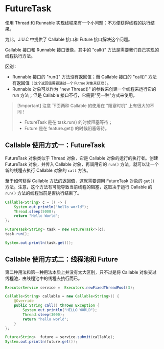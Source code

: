 # FutureTask

使用 Thread 和 Runnable 实现线程来有一个小问题：不方便获得线程的执行结果。

为此，J.U.C 中提供了 Callable 接口和 Future 接口解决这个问题。

Callable 接口和 Runnable 接口很像，其中的 "call()" 方法是需要我们自己实现的线程执行方法。

区别：

-  Runnable 接口的 "run()" 方法没有返回值；而 Callable 接口的 "call()" 方法有返回值<small>（ 这个返回值需要通过一个 Futrue 对象来获取 ）</small>。
-  Runnable 对象可以作为 "new Thread()" 的参数来创建一个线程来运行它的 run 方法；但是 Callable 接口不行，它需要"另一种"方式来使用。

> [!important] 注意
> 下面两种 Callable 的使用在 "阻塞时机" 上有很大的不同！
> - FutureTask 是在 task.run() 的时候阻塞等待；
> - Future 是在 feature.get() 的时候阻塞等待。

## Callable 使用方式一：FutureTask

FutureTask 对象类似于 Thread 对象，它是 Callable 对象的运行的执行者。创建 FutureTask 对象，并传入 Callable 对象，再调用它的 `run()` 方法，就可以让一个新的线程去执行 Callable 对象的 `call` 方法。

至于如何获得 Callable 方法的返回值，这就需要调用 FutureTask 对象的 `get()` 方法。注意，这个方法有可能导致当前线程的阻塞，这取决于运行 Callable 的 `run()` 方法的线程当前是否执行结束了。

```java
Callable<String> c = () -> {
    System.out.println("hello world");
    Thread.sleep(5000);
    return "Hello World";
};

FutureTask<String> task = new FutureTask<>(c);
task.run();

System.out.println(task.get());
```

## Callable 使用方式二：线程池和 Future

第二种用法和第一种用法本质上并没有太大区别，只不过是将 Callable 对象交过线程池，由线程池中的线程去执行而已。

```java
ExecutorService service =  Executors.newFixedThreadPool(3);

Callable<String> callable = new Callable<String>() {
    @Override
    public String call() throws Exception {
        System.out.println("HELLO WORLD");
        Thread.sleep(3000);
        return "hello world";
    }
};

Future<String>  future = service.submit(callable);
System.out.println(future.get());
```

